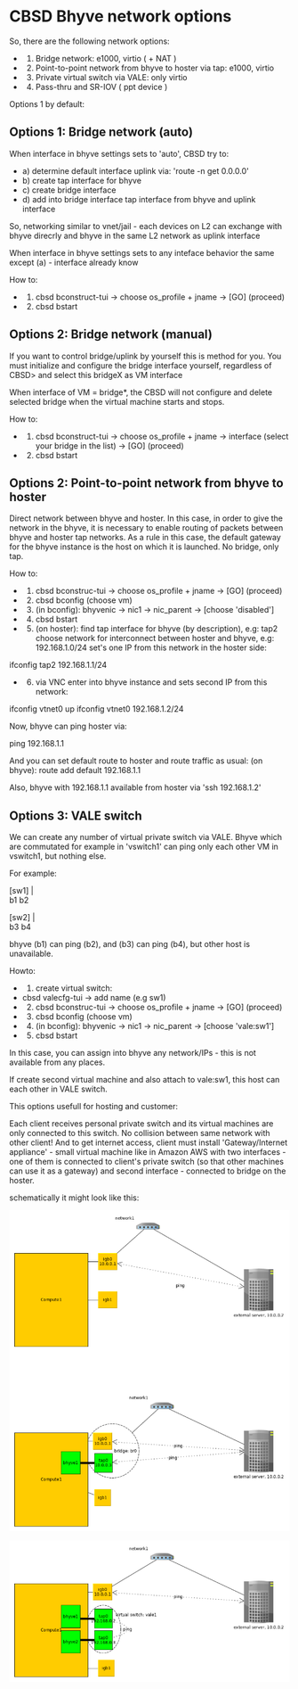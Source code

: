 # CBSD Bhyve network options

So, there are the following network options:

*  1) Bridge network: e1000, virtio ( + NAT )
*  2) Point-to-point network from bhyve to hoster via tap: e1000, virtio
*  3) Private virtual switch via VALE: only virtio
*  4) Pass-thru and SR-IOV ( ppt device )

Options 1 by default:

## Options 1: Bridge network (auto)

When interface in bhyve settings sets to 'auto', CBSD try to:

*  a) determine default interface uplink via: 'route -n get 0.0.0.0'
*  b) create tap interface for bhyve
*  c) create bridge interface
*  d) add into bridge interface tap interface from bhyve and uplink interface

 So, networking similar to vnet/jail - each devices on L2 can exchange with bhyve direcrly and bhyve in the same L2 network as uplink interface

When interface in bhyve settings sets to any inteface behavior the same except (a) - interface already know

How to:

* 1) cbsd bconstruct-tui -> choose os_profile + jname -> [GO] (proceed)
* 2) cbsd bstart

## Options 2: Bridge network (manual)

If you want to control bridge/uplink by yourself this is method for you. You must initialize and configure the bridge interface yourself, regardless of CBSD> and select this bridgeX as VM interface

When interface of VM = bridge*, the CBSD will not configure and delete selected bridge when the virtual machine starts and stops.

How to:

* 1) cbsd bconstruct-tui -> choose os_profile + jname -> interface (select your bridge in the list) -> [GO] (proceed)
* 2) cbsd bstart

## Options 2: Point-to-point network from bhyve to hoster

 Direct network between bhyve and hoster. In this case, in order to give the network in the bhyve, it is necessary to enable routing of packets between bhyve and hoster tap networks. As a rule in this case, the default gateway for the bhyve instance is the host on which it is launched. No bridge, only tap.

How to:

*  1) cbsd bconstruc-tui -> choose os_profile + jname -> [GO] (proceed)
*  2) cbsd bconfig (choose vm)
*  3) (in bconfig): bhyvenic -> nic1 -> nic_parent -> [choose 'disabled']
*  4) cbsd bstart
*  5) (on hoster):
  find tap interface for bhyve (by description), e.g: tap2
  choose network for interconnect between hoster and bhyve, e.g:
  192.168.1.0/24
  set's one IP from this network in the hoster side:

  ifconfig tap2 192.168.1.1/24
*  6) via VNC enter into bhyve instance and sets second IP from this network:

  ifconfig vtnet0 up
  ifconfig vtnet0 192.168.1.2/24

  Now, bhyve can ping hoster via:

  ping 192.168.1.1

  And you can set default route to hoster and route traffic as usual:
  (on bhyve):
  route add default 192.168.1.1

  Also, bhyve with 192.168.1.1 available from hoster via 'ssh 192.168.1.2'

## Options 3: VALE switch

 We can create any number of virtual private switch via VALE. Bhyve which are commutated for example in 'vswitch1' can ping only each other VM in vswitch1, but nothing else.

For example:

[sw1]
|   \
b1   b2


[sw2]
|   \
b3   b4

bhyve (b1) can ping (b2), and (b3) can ping (b4), but other host is unavailable.

Howto:

*  1) create virtual switch:
*  cbsd valecfg-tui -> add name (e.g sw1)
*  2) cbsd bconstruc-tui -> choose os_profile + jname -> [GO] (proceed)
*  3) cbsd bconfig (choose vm)
*  4) (in bconfig): bhyvenic -> nic1 -> nic_parent -> [choose 'vale:sw1']
*  5) cbsd bstart

In this case, you can assign into bhyve any network/IPs - this is not available from any places.

If create second virtual machine and also attach to vale:sw1, this host can each other in VALE switch.

This options usefull for hosting and customer:

Each client receives personal private switch and its virtual machines are only connected to this switch. No collision between same network with other client! And to get internet access, client must install 'Gateway/Internet appliance' - small virtual machine like in Amazon AWS with two interfaces - one of them is connected to client's private switch (so that other machines can use it as a gateway) and second interface - connected to bridge on the hoster.

schematically it might look like this:

![](img/cbsd_netopt1.png)

![](img/cbsd_netopt2.png)
